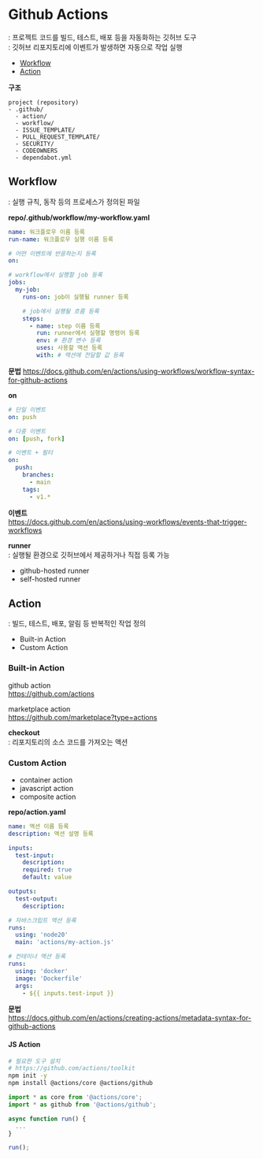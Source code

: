 # Github Actions
: 프로젝트 코드를 빌드, 테스트, 배포 등을 자동화하는 깃허브 도구  
: 깃허브 리포지토리에 이벤트가 발생하면 자동으로 작업 실행  

- [Workflow](#workflow)
- [Action](#action)


**구조**
```
project (repository)
- .github/
  - action/
  - workflow/ 
  - ISSUE_TEMPLATE/
  - PULL_REQUEST_TEMPLATE/
  - SECURITY/
  - CODEOWNERS
  - dependabot.yml
```



## Workflow
: 실행 규칙, 동작 등의 프로세스가 정의된 파일  

**repo/.github/workflow/my-workflow.yaml**
```yaml
name: 워크플로우 이름 등록
run-name: 워크플로우 실행 이름 등록

# 어떤 이벤트에 반응하는지 등록  
on: 

# workflow에서 실행할 job 등록
jobs: 
  my-job: 
    runs-on: job이 실행될 runner 등록

    # job에서 실행될 흐름 등록 
    steps:
      - name: step 이름 등록
        run: runner에서 실행할 명령어 등록
        env: # 환경 변수 등록 
        uses: 사용할 액션 등록 
        with: # 액션에 전달할 값 등록 
```

**문법**
https://docs.github.com/en/actions/using-workflows/workflow-syntax-for-github-actions


**on**
```yaml 
# 단일 이벤트
on: push 

# 다중 이벤트
on: [push, fork]

# 이벤트 + 필터
on:
  push:
    branches:
      - main
    tags:  
      - v1.*
```

**이벤트**  
https://docs.github.com/en/actions/using-workflows/events-that-trigger-workflows


**runner**  
: 실행될 환경으로 깃허브에서 제공하거나 직접 등록 가능

- github-hosted runner
- self-hosted runner



## Action 
: 빌드, 테스트, 배포, 알림 등 반복적인 작업 정의  

- Built-in Action 
- Custom Action 



### Built-in Action 

github action  
https://github.com/actions

marketplace action  
https://github.com/marketplace?type=actions  


**checkout**  
: 리포지토리의 소스 코드를 가져오는 액션



### Custom Action 

- container action
- javascript action 
- composite action


**repo/action.yaml**
```yaml
name: 액션 이름 등록
description: 액션 설명 등록

inputs:
  test-input:
    description: 
    required: true
    default: value

outputs:
  test-output:
    description: 

# 자바스크립트 액션 등록
runs: 
  using: 'node20'
  main: 'actions/my-action.js'

# 컨테이너 액션 등록 
runs: 
  using: 'docker'
  image: 'Dockerfile'
  args:
    - ${{ inputs.test-input }}
```


**문법**  
https://docs.github.com/en/actions/creating-actions/metadata-syntax-for-github-actions



#### JS Action 

```bash 
# 필요한 도구 설치
# https://github.com/actions/toolkit 
npm init -y
npm install @actions/core @actions/github
```

```js
import * as core from '@actions/core';
import * as github from '@actions/github';

async function run() {
  ...
}

run();
```